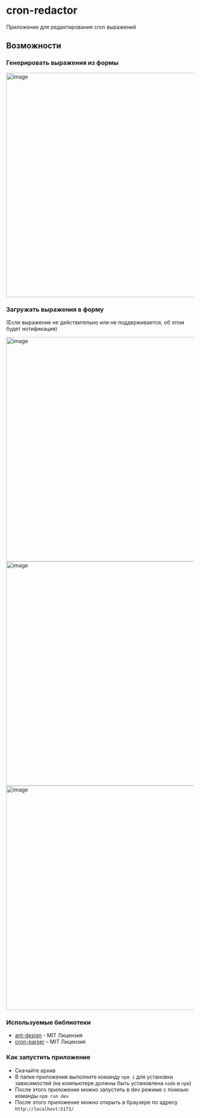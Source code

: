 # cron-redactor
Приложение для редактирования cron  выражений

## Возможности
### Генерировать выражения из формы
<img width="600" alt="image" src="https://github.com/evpirogov/cron-redactor/assets/54399936/07e10dab-17e0-4acd-8601-9bbd40aa025e">

### Загружать выражения в форму
(Если выражение не действительно или не поддерживается, об этом будет нотификация)

<img width="600" alt="image" src="https://github.com/evpirogov/cron-redactor/assets/54399936/487bb627-db0c-4aae-a91b-5103aab339ab">
<img width="600" alt="image" src="https://github.com/evpirogov/cron-redactor/assets/54399936/4ecaa6fe-808a-4464-b3b3-86867ec1691a">
<img width="600" alt="image" src="https://github.com/evpirogov/cron-redactor/assets/54399936/42d24627-e662-4110-aa01-86a14516e037">


### Используемые библиотеки
- [ant-design](https://github.com/ant-design/ant-design) - MIT Лицензия
- [cron-parser](https://www.npmjs.com/package/cron-parser?activeTab=readme) – MIT Лицензия

### Как запустить приложение
- Скачайте архив
- В папке приложения выполните команду `npm i` для установки зависимостей (на компьютере должны быть установлена `node` и `npm`)
- После этого приложение можно запустить в dev режиме с помоью команды `npm run dev`
- После этого приложение можно открыть в браузере по адресу `http://localhost:5173/`
